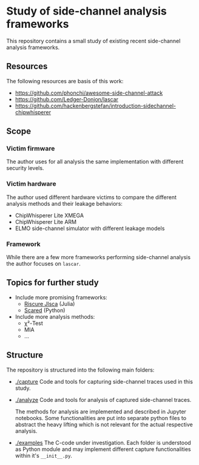 # Study of side-channel analysis frameworks

This repository contains a small study of existing recent side-channel analysis frameworks.

## Resources

The following resources are basis of this work:

- https://github.com/phonchi/awesome-side-channel-attack
- https://github.com/Ledger-Donjon/lascar
- https://github.com/hackenbergstefan/introduction-sidechannel-chipwhisperer

## Scope

### Victim firmware

The author uses for all analysis the same implementation with different security levels.

### Victim hardware

The author used different hardware victims to compare the different analysis methods and their leakage behaviors:

- ChipWhisperer Lite XMEGA
- ChipWhisperer Lite ARM
- ELMO side-channel simulator with different leakage models

### Framework

While there are a few more frameworks performing side-channel analysis the author focuses on `lascar`.

## Topics for further study

- Include more promising frameworks:
  - [Riscure Jlsca](https://github.com/Riscure/Jlsca) (Julia)
  - [Scared](https://gitlab.com/eshard/scared) (Python)
- Include more analysis methods:
  - χ²-Test
  - MIA
  - ...

## Structure

The repository is structured into the following main folders:

- [./capture](./capture)
  Code and tools for capturing side-channel traces used in this study.
- [./analyze](./analyze)
  Code and tools for analysis of captured side-channel traces.

  The methods for analysis are implemented and described in Jupyter notebooks.
  Some functionalities are put into separate python files to abstract the heavy lifting which is not relevant for the actual respective analysis.
- [./examples](./examples)
  The C-code under investigation.
  Each folder is understood as Python module and may implement different capture functionalities within it's `__init__.py`.
